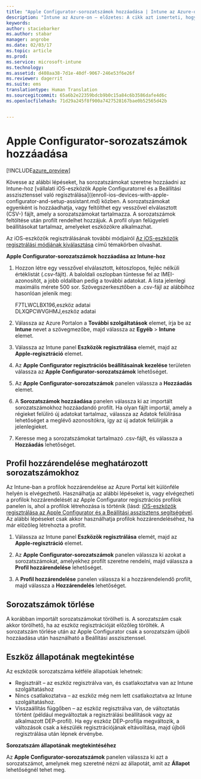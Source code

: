 ```yaml
---
title: "Apple Configurator-sorozatszámok hozzáadása | Intune az Azure-on – előzetes | Microsoft Docs"
description: "Intune az Azure-on – előzetes: A cikk azt ismerteti, hogyan lehet sorozatszámokat hozzáadni a vállalati eszközökhöz az Apple Configurator használatával."
keywords: 
author: staciebarker
ms.author: stabar
manager: angrobe
ms.date: 02/03/17
ms.topic: article
ms.prod: 
ms.service: microsoft-intune
ms.technology: 
ms.assetid: d408aa38-7d1e-40df-9067-246e53f6e26f
ms.reviewer: dagerrit
ms.suite: ems
translationtype: Human Translation
ms.sourcegitcommit: 65a6b2e22359bdcb9b0c15a84c6b3586dafe4d6c
ms.openlocfilehash: 71d29a245f8f900a7427528167bae0b52565d42b


---
```


# <a name="add-apple-configurator-serial-numbers"></a>Apple Configurator-sorozatszámok hozzáadása 

[!INCLUDE[azure_preview](../includes/azure_preview.md)]

Kövesse az alábbi lépéseket, ha sorozatszámokat szeretne hozzáadni az Intune-hoz [vállalati iOS-eszközök Apple Configuratorrel és a Beállítási asszisztenssel való regisztrálása]((enroll-ios-devices-with-apple-configurator-and-setup-assistant.md) közben. A sorozatszámokat egyenként is hozzáadhatja, vagy feltölthet egy vesszővel elválasztott (CSV-) fájlt, amely a sorozatszámokat tartalmazza. A sorozatszámok feltöltése után profilt rendelhet hozzájuk. A profil olyan felügyeleti beállításokat tartalmaz, amelyeket eszközökre alkalmazhat. 

Az iOS-eszközök regisztrálásának további módjairól [Az iOS-eszközök regisztrálási módjának kiválasztása](choose-ios-enrollment-method.md) című témakörben olvashat.

**Apple Configurator-sorozatszámok hozzáadása az Intune-hoz**

1. Hozzon létre egy vesszővel elválasztott, kétoszlopos, fejléc nélküli értéklistát (.csv-fájlt). A baloldali oszlopban tüntesse fel az IMEI-azonosítót, a jobb oldaliban pedig a további adatokat. A lista jelenlegi maximális mérete 500 sor. Szövegszerkesztőben a .csv-fájl az alábbihoz hasonlóan jelenik meg:

    F7TLWCLBX196,eszköz adatai</br>
    DLXQPCWVGHMJ,eszköz adatai

2. Válassza az Azure Portalon a **További szolgáltatások** elemet, írja be az **Intune** nevet a szövegmezőbe, majd válassza az **Egyéb** > **Intune** elemet.

3.  Válassza az Intune panel **Eszközök regisztrálása** elemét, majd az **Apple-regisztráció** elemet.

4. Az **Apple Configurator regisztrációs beállításainak kezelése** területen válassza az **Apple Configurator-sorozatszámok** lehetőséget.

5. Az **Apple Configurator-sorozatszámok** panelen válassza a **Hozzáadás** elemet.

6. A **Sorozatszámok hozzáadása** panelen válassza ki az importált sorozatszámokhoz hozzáadandó profilt. Ha olyan fájlt importál, amely a régieket felülíró új adatokat tartalmaz, válassza az Adatok felülírása lehetőséget a meglévő azonosítókra, így az új adatok felülírják a jelenlegieket.

7. Keresse meg a sorozatszámokat tartalmazó .csv-fájlt, és válassza a **Hozzáadás** lehetőséget.

## <a name="assign-a-profile-to-specific-serial-numbers"></a>Profil hozzárendelése meghatározott sorozatszámokhoz

Az Intune-ban a profilok hozzárendelése az Azure Portal két különféle helyén is elvégezhető. Használhatja az alábbi lépéseket is, vagy elvégezheti a profilok hozzárendelését az Apple Configurator regisztrációs profilok panelen is, ahol a profilok létrehozása is történik (lásd: [iOS-eszközök regisztrálása az Apple Configurator és a Beállítási asszisztens segítségével](enroll-ios-devices-with-apple-configurator-and-setup-assistant.md). Az alábbi lépéseket csak akkor használhatja profilok hozzárendeléséhez, ha már előzőleg létrehozta a profilt.

1. Válassza az Intune panel **Eszközök regisztrálása** elemét, majd az **Apple-regisztráció** elemet.

2. Az **Apple Configurator-sorozatszámok** panelen válassza ki azokat a sorozatszámokat, amelyekhez profilt szeretne rendelni, majd válassza a **Profil hozzárendelése** lehetőséget.

3. A **Profil hozzárendelése** panelen válassza ki a hozzárendelendő profilt, majd válassza a **Hozzárendelés** lehetőséget.

## <a name="delete-serial-numbers"></a>Sorozatszámok törlése
A korábban importált sorozatszámokat törölheti is. A sorozatszám csak akkor törölhető, ha az eszköz regisztrációját előzőleg törölték. A sorozatszám törlése után az Apple Configurator csak a sorozatszám újbóli hozzáadása után használható a Beállítási asszisztenssel.

## <a name="view-the-state-of-a-device"></a>Eszköz állapotának megtekintése
Az eszközök sorozatszáma kétféle állapotúak lehetnek:

- Regisztrált – az eszköz regisztrálva van, és csatlakoztatva van az Intune szolgáltatáshoz
- Nincs csatlakoztatva – az eszköz még nem lett csatlakoztatva az Intune szolgáltatáshoz.
- Visszaállítás függőben – az eszköz regisztrálva van, de változtatás történt (például megváltoztak a regisztrálási beállítások vagy az alkalmazott DEP-profil). Ha egy eszköz DEP-profilja megváltozik, a változások csak a készülék regisztrációjának eltávolítása, majd újbóli regisztrálása után lépnek érvénybe.

**Sorozatszám állapotának megtekintéséhez**

Az **Apple Configurator-sorozatszámok** panelen válassza ki azt a sorozatszámot, amelynek meg szeretné nézni az állapotát, amit az **Állapot** lehetőségnél tehet meg.



<!--HONumber=Feb17_HO1-->


